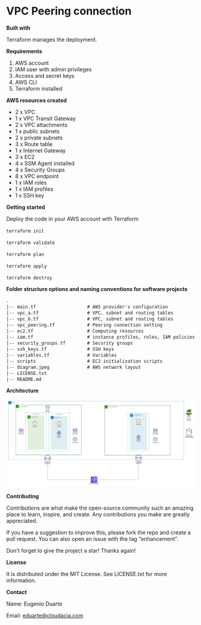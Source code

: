 # VPC Peering connection

**Built with**

Terraform manages the deployment.

**Requirements**

1. AWS account
2. IAM user with admin privileges
3. Access and secret keys
4. AWS CLI
5. Terraform installed

**AWS resources created**

* 2 x VPC
* 1 x VPC Transit Gateway
* 2 x VPC attachments
* 1 x public subnets
* 2 x private subnets
* 3 x Route table
* 1 x Internet Gateway
* 3 x EC2
* 4 x SSM Agent installed
* 4 x Security Groups
* 8 x VPC endpoint
* 1 x IAM roles
* 1 x IAM profiles
* 1 x SSH key


**Getting started**

Deploy the code in your AWS account with Terraform

`terraform init`

`terraform validate`

`terraform plan`

`terraform apply`

`terraform destroy`


**Folder structure options and naming conventions for software projects**
```
.
|-- main.tf                   # AWS provider's configuration
|-- vpc_a.tf                  # VPC, subnet and routing tables
|-- vpc_b.tf                  # VPC, subnet and routing tables
|-- vpc_peering.tf            # Peering connection setting
|-- ec2.tf                    # Computing resources
|-- iam.tf                    # instance profiles, roles, IAM policies
|-- security_groups.tf        # Security groups
|-- ssh_keys.tf               # SSH keys
|-- variables.tf              # Variables
|-- scripts                   # EC2 initialization scripts
|-- diagram.jpeg              # AWS network layout
|-- LICENSE.txt
|-- README.md
```

**Architecture**

![Screenshot](diagram.jpeg)

**Contributing**

Contributions are what make the open-source community such an amazing place to learn, inspire, and create. Any contributions you make are greatly appreciated.

If you have a suggestion to improve this, please fork the repo and create a pull request. You can also open an issue with the tag "enhancement".

Don't forget to give the project a star! Thanks again!

**License**

It is distributed under the MIT License. See LICENSE.txt for more information.

**Contact**

Name: Eugenio Duarte

Email: eduarte@cloudacia.com
